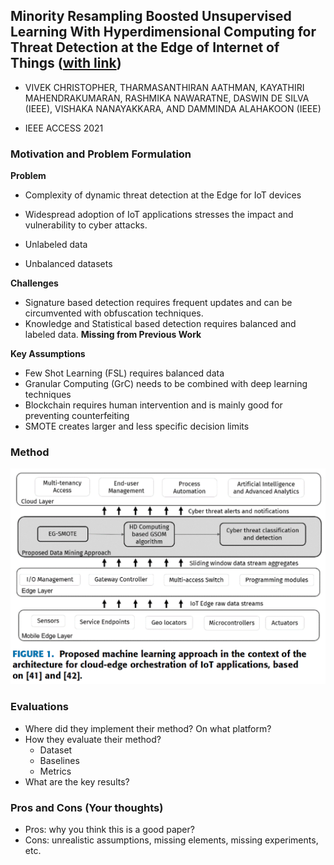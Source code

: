 ## Minority Resampling Boosted Unsupervised Learning With Hyperdimensional Computing for Threat Detection at the Edge of Internet of Things ([with link](https://ieeexplore.ieee.org/stamp/stamp.jsp?tp=&arnumber=9530655))

* VIVEK CHRISTOPHER, THARMASANTHIRAN AATHMAN, KAYATHIRI MAHENDRAKUMARAN, RASHMIKA NAWARATNE, DASWIN DE SILVA (IEEE), VISHAKA NANAYAKKARA, AND DAMMINDA ALAHAKOON (IEEE)

* IEEE ACCESS 2021

### Motivation and Problem Formulation

**Problem**
* Complexity of dynamic threat detection at the Edge for IoT devices
* Widespread adoption of IoT applications stresses the impact and vulnerability to cyber attacks.

* Unlabeled data
* Unbalanced datasets

**Challenges**
* Signature based detection requires frequent updates and can be circumvented with obfuscation techniques.
* Knowledge and Statistical based detection requires balanced and labeled data.
**Missing from Previous Work**

**Key Assumptions**
* Few Shot Learning (FSL) requires balanced data
* Granular Computing (GrC) needs to be combined with deep learning techniques
* Blockchain requires human intervention and is mainly good for preventing counterfeiting
* SMOTE creates larger and less specific decision limits

### Method

![Figure1](./HD_EGSMOT_GSOM_1.png)

### Evaluations

* Where did they implement their method? On what platform?
* How they evaluate their method?
  * Dataset
  * Baselines
  * Metrics
* What are the key results?

### Pros and Cons (Your thoughts)

* Pros: why you think this is a good paper?
* Cons: unrealistic assumptions, missing elements, missing experiments, etc.
